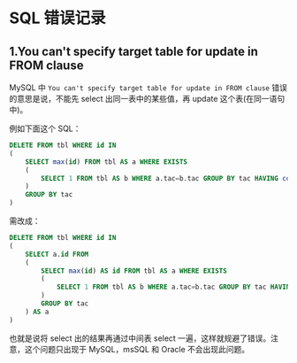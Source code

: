 # SQL 错误记录

## 1.You can't specify target table for update in FROM clause

MySQL 中 `You can't specify target table for update in FROM clause` 错误的意思是说，不能先 select 出同一表中的某些值，再 update 这个表(在同一语句中)。

例如下面这个 SQL：

```sql
DELETE FROM tbl WHERE id IN 
(
    SELECT max(id) FROM tbl AS a WHERE EXISTS
    (
        SELECT 1 FROM tbl AS b WHERE a.tac=b.tac GROUP BY tac HAVING count(1)>1
    )
    GROUP BY tac
)
```

需改成：

```sql
DELETE FROM tbl WHERE id IN 
(
    SELECT a.id FROM 
    (
        SELECT max(id) AS id FROM tbl AS a WHERE EXISTS
        (
            SELECT 1 FROM tbl AS b WHERE a.tac=b.tac GROUP BY tac HAVING count(1)>1
        )
        GROUP BY tac
    ) AS a
)
```

也就是说将 select 出的结果再通过中间表 select 一遍，这样就规避了错误。注意，这个问题只出现于 MySQL，msSQL 和 Oracle 不会出现此问题。